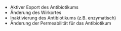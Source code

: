 - Aktiver Export des Antibiotikums
- Änderung des Wirkortes
- Inaktivierung des Antibiotikums (z.B. enzymatisch)
- Änderung der Permeabilität für das Antibiotikum